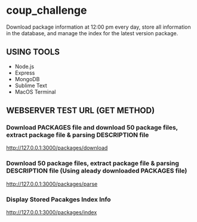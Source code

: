# coup_challenge

Download package information at 12:00 pm every day, store all information in the database, and manage the index for the latest version package.

## USING TOOLS
* Node.js
* Express
* MongoDB
* Sublime Text
* MacOS Terminal

## WEBSERVER TEST URL (GET METHOD)

### Download PACKAGES file and download 50 package files, extract package file & parsing DESCRIPTION file
http://127.0.0.1:3000/packages/download

### Download 50 package files, extract package file & parsing DESCRIPTION file (Using aleady downloaded PACKAGES file)
http://127.0.0.1:3000/packages/parse

### Display Stored Pacakges Index Info
http://127.0.0.1:3000/packages/index
